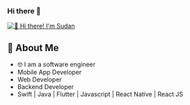 ### Hi there 👋
[<img src="https://github.com/sxudan/sxudan/blob/main/WELCOME!.gif" alt="👋 Hi there! I'm Sudan" title="👋 Hi there! I'm Sudan"/>]('')
<!--
**sxudan/sxudan** is a ✨ _special_ ✨ repository because its `README.md` (this file) appears on your GitHub profile.

Here are some ideas to get you started:

- 🔭 I’m currently working on ...
- 🌱 I’m currently learning ...
- 👯 I’m looking to collaborate on ...
- 🤔 I’m looking for help with ...
- 💬 Ask me about ...
- 📫 How to reach me: ...
- 😄 Pronouns: ...
- ⚡ Fun fact: ...
-->
## :book: About Me

- 🤓 I am a software engineer
- Mobile App Developer
- Web Developer
- Backend Developer
- Swift | Java | Flutter | Javascript | React Native | React JS
